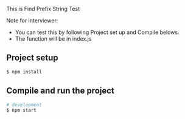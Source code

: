 This is Find Prefix String Test

Note for interviewer:
- You can test this by following Project set up and Compile belows.
- The function will be in index.js

## Project setup

```bash
$ npm install
```

## Compile and run the project

```bash
# development
$ npm start

```